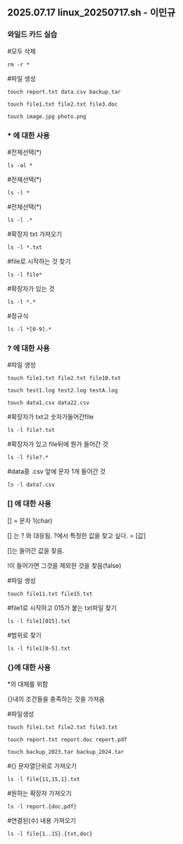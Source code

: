 
##   2025.07.17  linux_20250717.sh   - 이민규
   
###   와일드 카드 실습

#모두 삭제
```shell
rm -r *
```

#파일 생성 
```shell
touch report.txt data.csv backup.tar
```
```shell
touch file1.txt file2.txt file3.doc
```
```shell
touch image.jpg photo.png
```

### * 에 대한 사용
#전체선택(*)
```shell
ls -al * 
```

#전체선택(*)
```shell
ls -l * 
```

#전체선택(*)
```shell
ls -l .* 
```

#확장자 txt 가져오기
```shell
ls -l *.txt
```
#file로 시작하는 것 찾기
```shell
ls -l file*
```

#확장자가 있는 것
```shell
ls -l *.*
```
#정규식
```shell
ls -l *[0-9].*
```
### ? 에 대한 사용

#파일 생성
```shell
touch file1.txt file2.txt file10.txt
```
```shell
touch test1.log test2.log testA.log
```
```shell
touch data1.csv data22.csv
```

#확장자가 txt고 숫자가들어간file
```shell
ls -l file?.txt
```

#확장자가 있고 file뒤에 뭔가 들어간 것
```shell
ls -l file?.*
```

#data중 .csv 앞에 문자 1개 들어간 것
```shell
ls -l data?.csv
```

### [] 에 대한 사용
[] = 문자 1(char)

[] 는 ? 와 대응됨.
?에서 특정한 값을 찾고 싶다. = [값]

[]는 들어간 값을 찾음.

!이 들어가면 그것을 제외한 것을 찾음(false)

#파일 생성
```shell
touch file11.txt file15.txt
```

#file1로 시작하고 015가 붙는 txt파일 찾기
```shell
ls -l file1[015].txt
```

#범위로 찾기
```shell
ls -l file1[0-5].txt
```

### {}에 대한 사용
*의 대체를 위함

{}내의 조건들을 충족하는 것을 가져옴

#파일생성
```shell
touch file1.txt file2.txt file3.txt
```
```shell
touch report.txt report.doc report.pdf
```
```shell
touch backup_2023.tar backup_2024.tar
```

#{} 문자열단위로 가져오기
```shell
ls -l file{11,15,1}.txt
```

#원하는 확장자 가져오기
```shell
ls -l report.{doc,pdf}
```

#연결된(수) 내용 가져오기
```shell
ls -l file{1..15}.{txt,doc}
```

#
```shell

```